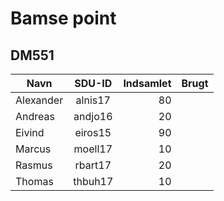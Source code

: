 # Bamse point
## DM551

| Navn		  | SDU-ID  | Indsamlet	 | Brugt |
| ------------- | :-----: |   ----------: | ----- |
| Alexander     | alnis17 |            80 |       |
| Andreas       | andjo16 |            20 |       |
| Eivind        | eiros15 |            90 |       |
| Marcus        | moell17 |            10 |       |
| Rasmus        | rbart17 |            20 |       |
| Thomas        | thbuh17 |            10 |       |

